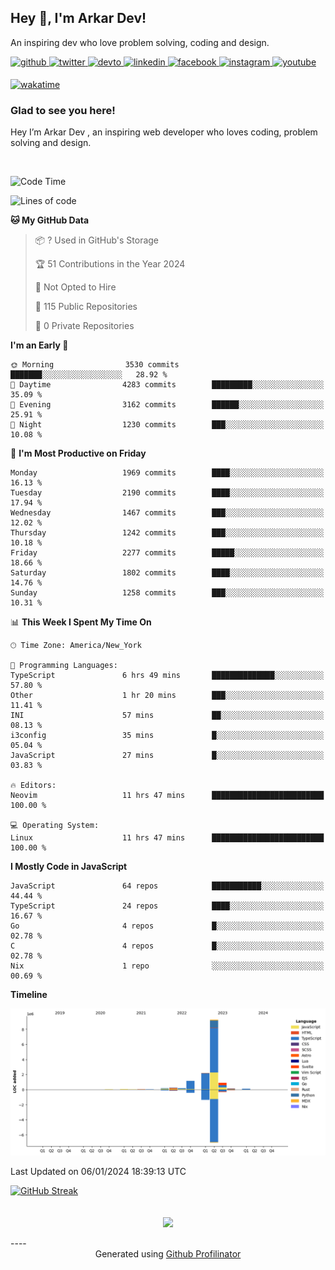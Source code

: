 ## Hey 👋, I'm Arkar Dev!  

An inspiring dev who love problem solving, coding and design.

<a href="https://github.com/Riley1101" target="_blank">
<img src=https://img.shields.io/badge/github-%2324292e.svg?&style=for-the-badge&logo=github&logoColor=white alt=github style="margin-bottom: 5px;" />
</a>
<a href="https://twitter.com/arkardev" target="_blank">
<img src=https://img.shields.io/badge/twitter-%2300acee.svg?&style=for-the-badge&logo=twitter&logoColor=white alt=twitter style="margin-bottom: 5px;" />
</a>
<a href="https://dev.to/riley1101" target="_blank">
<img src=https://img.shields.io/badge/dev.to-%2308090A.svg?&style=for-the-badge&logo=dev.to&logoColor=white alt=devto style="margin-bottom: 5px;" />
</a>
<a href="https://linkedin.com/in/arkar-kaung-myat" target="_blank">
<img src=https://img.shields.io/badge/linkedin-%231E77B5.svg?&style=for-the-badge&logo=linkedin&logoColor=white alt=linkedin style="margin-bottom: 5px;" />
</a>
<a href="https://www.facebook.com/riley.eileen.75" target="_blank">
<img src=https://img.shields.io/badge/facebook-%232E87FB.svg?&style=for-the-badge&logo=facebook&logoColor=white alt=facebook style="margin-bottom: 5px;" />
</a>
<a href="https://instagram.com/rileys1101" target="_blank">
<img src=https://img.shields.io/badge/instagram-%23000000.svg?&style=for-the-badge&logo=instagram&logoColor=white alt=instagram style="margin-bottom: 5px;" />
</a>
<a href="https://www.youtube.com/channel/UC_RfEQCC3gL2AzsFFAABikg" target="_blank">
<img src=https://img.shields.io/badge/youtube-%23EE4831.svg?&style=for-the-badge&logo=youtube&logoColor=white alt=youtube style="margin-bottom: 5px;" />
</a>  
  
[![wakatime](https://wakatime.com/badge/user/cf23b6e3-75f8-4c04-b0e3-273191c8d2ec.svg)](https://wakatime.com/@cf23b6e3-75f8-4c04-b0e3-273191c8d2ec)


### Glad to see you here!  
Hey I’m Arkar Dev , an inspiring web developer who loves coding, problem solving and design.

<br/>

<!--START_SECTION:waka-->
![Code Time](http://img.shields.io/badge/Code%20Time-847%20hrs%2035%20mins-blue)

![Lines of code](https://img.shields.io/badge/From%20Hello%20World%20I%27ve%20Written-14.8%20million%20lines%20of%20code-blue)

**🐱 My GitHub Data** 

> 📦 ? Used in GitHub's Storage 
 > 
> 🏆 51 Contributions in the Year 2024
 > 
> 🚫 Not Opted to Hire
 > 
> 📜 115 Public Repositories 
 > 
> 🔑 0 Private Repositories 
 > 
**I'm an Early 🐤** 

```text
🌞 Morning                3530 commits        ███████░░░░░░░░░░░░░░░░░░   28.92 % 
🌆 Daytime                4283 commits        █████████░░░░░░░░░░░░░░░░   35.09 % 
🌃 Evening                3162 commits        ██████░░░░░░░░░░░░░░░░░░░   25.91 % 
🌙 Night                  1230 commits        ███░░░░░░░░░░░░░░░░░░░░░░   10.08 % 
```
📅 **I'm Most Productive on Friday** 

```text
Monday                   1969 commits        ████░░░░░░░░░░░░░░░░░░░░░   16.13 % 
Tuesday                  2190 commits        ████░░░░░░░░░░░░░░░░░░░░░   17.94 % 
Wednesday                1467 commits        ███░░░░░░░░░░░░░░░░░░░░░░   12.02 % 
Thursday                 1242 commits        ███░░░░░░░░░░░░░░░░░░░░░░   10.18 % 
Friday                   2277 commits        █████░░░░░░░░░░░░░░░░░░░░   18.66 % 
Saturday                 1802 commits        ████░░░░░░░░░░░░░░░░░░░░░   14.76 % 
Sunday                   1258 commits        ███░░░░░░░░░░░░░░░░░░░░░░   10.31 % 
```


📊 **This Week I Spent My Time On** 

```text
🕑︎ Time Zone: America/New_York

💬 Programming Languages: 
TypeScript               6 hrs 49 mins       ██████████████░░░░░░░░░░░   57.80 % 
Other                    1 hr 20 mins        ███░░░░░░░░░░░░░░░░░░░░░░   11.41 % 
INI                      57 mins             ██░░░░░░░░░░░░░░░░░░░░░░░   08.13 % 
i3config                 35 mins             █░░░░░░░░░░░░░░░░░░░░░░░░   05.04 % 
JavaScript               27 mins             █░░░░░░░░░░░░░░░░░░░░░░░░   03.83 % 

🔥 Editors: 
Neovim                   11 hrs 47 mins      █████████████████████████   100.00 % 

💻 Operating System: 
Linux                    11 hrs 47 mins      █████████████████████████   100.00 % 
```

**I Mostly Code in JavaScript** 

```text
JavaScript               64 repos            ███████████░░░░░░░░░░░░░░   44.44 % 
TypeScript               24 repos            ████░░░░░░░░░░░░░░░░░░░░░   16.67 % 
Go                       4 repos             █░░░░░░░░░░░░░░░░░░░░░░░░   02.78 % 
C                        4 repos             █░░░░░░░░░░░░░░░░░░░░░░░░   02.78 % 
Nix                      1 repo              ░░░░░░░░░░░░░░░░░░░░░░░░░   00.69 % 
```



**Timeline**

![Lines of Code chart](https://raw.githubusercontent.com/Riley1101/Riley1101/main/assets/bar_graph.png)


 Last Updated on 06/01/2024 18:39:13 UTC
<!--END_SECTION:waka-->

[![GitHub Streak](https://streak-stats.demolab.com?user=Riley1101)](https://git.io/streak-stats)
  
<br/>  
<div align="center">
<img src="https://komarev.com/ghpvc/?username=Riley1101&&style=flat-square" align="center" />
</div>  
<br/>  
----
<div align="center">Generated using <a href="https://profilinator.rishav.dev/" target="_blank">Github Profilinator</a></div>


